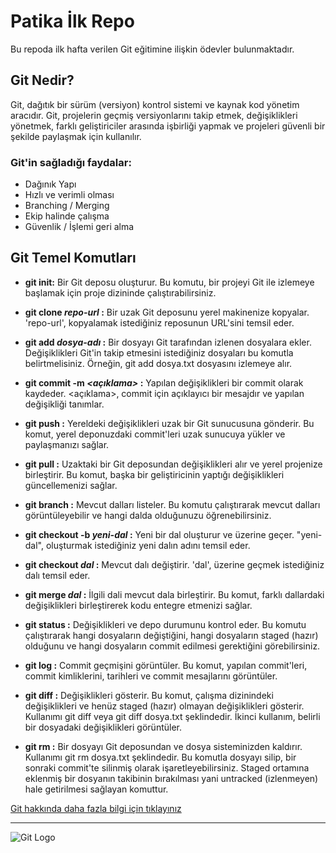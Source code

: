 # Patika İlk Repo
Bu repoda ilk hafta verilen Git eğitimine ilişkin ödevler bulunmaktadır. 

## Git Nedir?
Git, dağıtık bir sürüm (versiyon) kontrol sistemi ve kaynak kod yönetim aracıdır. Git, projelerin geçmiş versiyonlarını takip etmek, değişiklikleri yönetmek, farklı geliştiriciler arasında işbirliği yapmak ve projeleri güvenli bir şekilde paylaşmak için kullanılır.

### Git'in sağladığı faydalar:
* Dağınık Yapı
* Hızlı ve verimli olması
* Branching / Merging
* Ekip halinde çalışma
* Güvenlik / İşlemi geri alma

## Git Temel Komutları

- **git init:** Bir Git deposu oluşturur. Bu komutu, bir projeyi Git ile izlemeye başlamak için proje dizininde çalıştırabilirsiniz.

- **git clone *repo-url* :** Bir uzak Git deposunu yerel makinenize kopyalar. 'repo-url', kopyalamak istediğiniz reposunun URL'sini temsil eder.

- **git add *dosya-adı* :** Bir dosyayı Git tarafından izlenen dosyalara ekler. Değişiklikleri Git'in takip etmesini istediğiniz dosyaları bu komutla belirtmelisiniz. Örneğin, git add dosya.txt dosyasını izlemeye alır.

- **git commit -m *<açıklama>* :** Yapılan değişiklikleri bir commit olarak kaydeder. <açıklama>, commit için açıklayıcı bir mesajdır ve yapılan değişikliği tanımlar.

- **git push :** Yereldeki değişiklikleri uzak bir Git sunucusuna gönderir. Bu komut, yerel deponuzdaki commit'leri uzak sunucuya yükler ve paylaşmanızı sağlar.

- **git pull :** Uzaktaki bir Git deposundan değişiklikleri alır ve yerel projenize birleştirir. Bu komut, başka bir geliştiricinin yaptığı değişiklikleri güncellemenizi sağlar.

- **git branch :** Mevcut dalları listeler. Bu komutu çalıştırarak mevcut dalları görüntüleyebilir ve hangi dalda olduğunuzu öğrenebilirsiniz.

- **git checkout -b *yeni-dal* :** Yeni bir dal oluşturur ve üzerine geçer. "yeni-dal", oluşturmak istediğiniz yeni dalın adını temsil eder.

- **git checkout *dal* :** Mevcut dalı değiştirir. 'dal', üzerine geçmek istediğiniz dalı temsil eder.

- **git merge *dal* :** İlgili dali mevcut dala birleştirir. Bu komut, farklı dallardaki değişiklikleri birleştirerek kodu entegre etmenizi sağlar.

- **git status :** Değişiklikleri ve depo durumunu kontrol eder. Bu komutu çalıştırarak hangi dosyaların değiştiğini, hangi dosyaların staged (hazır) olduğunu ve hangi dosyaların commit edilmesi gerektiğini görebilirsiniz.

- **git log :** Commit geçmişini görüntüler. Bu komut, yapılan commit'leri, commit kimliklerini, tarihleri ve commit mesajlarını görüntüler.

- **git diff :** Değişiklikleri gösterir. Bu komut, çalışma dizinindeki değişiklikleri ve henüz staged (hazır) olmayan değişiklikleri gösterir. Kullanımı git diff veya git diff dosya.txt şeklindedir. İkinci kullanım, belirli bir dosyadaki değişiklikleri görüntüler.

- **git rm :** Bir dosyayı Git deposundan ve dosya sisteminizden kaldırır. Kullanımı git rm dosya.txt şeklindedir. Bu komutla dosyayı silip, bir sonraki commit'te silinmiş olarak işaretleyebilirsiniz. Staged ortamına eklenmiş bir dosyanın takibinin bırakılması yani untracked (izlenmeyen) hale getirilmesi sağlayan komuttur.

[Git hakkında daha fazla bilgi için tıklayınız](https://git-scm.com/docs)

---------------------

![Git Logo](https://upload.wikimedia.org/wikipedia/commons/thumb/e/e0/Git-logo.svg/1280px-Git-logo.svg.png)
